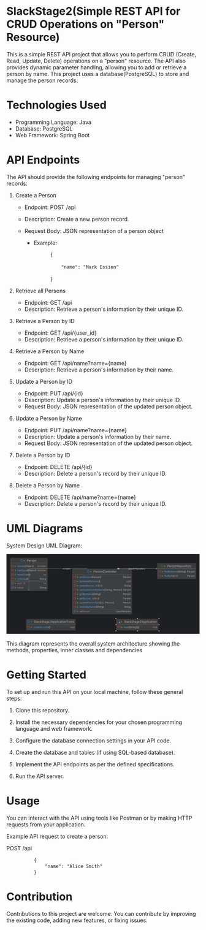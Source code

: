 # SlackStage2(Simple REST API for CRUD Operations on "Person" Resource)

This is a simple REST API project that allows you to perform CRUD (Create, Read, Update, Delete) operations on a "person" resource. The API also provides dynamic parameter handling, allowing you to add or retrieve a person by name. This project uses a database(PostgreSQL) to store and manage the person records.

# Technologies Used
* Programming Language: Java
* Database: PostgreSQL
* Web Framework:  Spring Boot 

# API Endpoints
The API should provide the following endpoints for managing "person" records:

1. Create a Person
   * Endpoint: POST /api

   * Description: Create a new person record.

   * Request Body: JSON representation of a person object

     * Example:

                 {

                     "name": "Mark Essien"

                 }

2. Retrieve all Persons
   * Endpoint: GET /api
   * Description: Retrieve a person's information by their unique ID.


3. Retrieve a Person by ID
   * Endpoint: GET /api/{user_id}
   * Description: Retrieve a person's information by their unique ID.


4. Retrieve a Person by Name
   * Endpoint: GET /api/name?name={name}
   * Description: Retrieve a person's information by their name.


5. Update a Person by ID
   * Endpoint: PUT /api/{id}
   * Description: Update a person's information by their unique ID.
   * Request Body: JSON representation of the updated person object.


6. Update a Person by Name
   * Endpoint: PUT /api/name?name={name}
   * Description: Update a person's information by their name.
   * Request Body: JSON representation of the updated person object.


7. Delete a Person by ID
   * Endpoint: DELETE /api/{id}
   * Description: Delete a person's record by their unique ID.


8. Delete a Person by Name
   * Endpoint: DELETE /api/name?name={name}
   * Description: Delete a person's record by their unique ID.

# UML Diagrams
System Design UML Diagram:

![SlackStage2Application.png](SlackStage2Application.png)

This diagram represents the overall system architecture showing the methods, properties, inner classes and dependencies

# Getting Started
To set up and run this API on your local machine, follow these general steps:

1. Clone this repository.

2. Install the necessary dependencies for your chosen programming language and web framework.

3. Configure the database connection settings in your API code.

4. Create the database and tables (if using SQL-based database).

5. Implement the API endpoints as per the defined specifications.

6. Run the API server.

# Usage
You can interact with the API using tools like Postman or by making HTTP requests from your application.

Example API request to create a person:

POST /api

              {
                  "name": "Alice Smith"
              }

# Contribution
Contributions to this project are welcome. You can contribute by improving the existing code, adding new features, or fixing issues.

